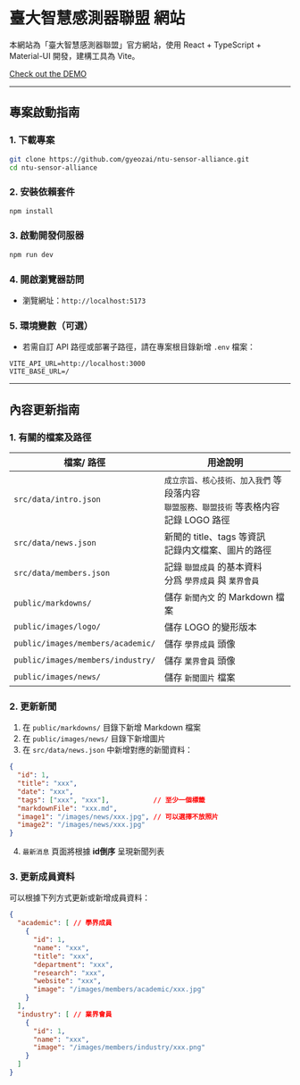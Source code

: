 # 臺大智慧感測器聯盟 網站

本網站為「臺大智慧感測器聯盟」官方網站，使用 React + TypeScript + Material-UI 開發，建構工具為 Vite。

[Check out the DEMO](https://youtu.be/PFT0sg4XVTY)

---

## 專案啟動指南

### 1. 下載專案
```bash
git clone https://github.com/gyeozai/ntu-sensor-alliance.git
cd ntu-sensor-alliance
```

### 2. 安裝依賴套件
```bash
npm install
```

### 3. 啟動開發伺服器
```bash
npm run dev
```

### 4. 開啟瀏覽器訪問
- 瀏覽網址：`http://localhost:5173`

### 5. 環境變數（可選）
- 若需自訂 API 路徑或部署子路徑，請在專案根目錄新增 `.env` 檔案：
```env
VITE_API_URL=http://localhost:3000
VITE_BASE_URL=/
```

---

## 內容更新指南

### 1. 有關的檔案及路徑

| 檔案/ 路徑 | 用途說明 |
|----------|----------|
| `src/data/intro.json` | `成立宗旨、核心技術、加入我們` 等段落内容<br>`聯盟服務、聯盟技術` 等表格内容<br>記錄 LOGO 路徑 |
| `src/data/news.json` | 新聞的 title、tags 等資訊<br>記錄内文檔案、圖片的路徑 |
| `src/data/members.json` | 記錄 `聯盟成員` 的基本資料<br>分爲 `學界成員` 與 `業界會員` |
| `public/markdowns/` | 儲存 `新聞內文` 的 Markdown 檔案 |
| `public/images/logo/` | 儲存 LOGO 的變形版本 |
| `public/images/members/academic/` | 儲存 `學界成員` 頭像 |
| `public/images/members/industry/` | 儲存 `業界會員` 頭像 |
| `public/images/news/` | 儲存 `新聞圖片` 檔案 |

### 2. 更新新聞
1. 在 `public/markdowns/` 目錄下新增 Markdown 檔案
2. 在 `public/images/news/` 目錄下新增圖片
3. 在 `src/data/news.json` 中新增對應的新聞資料：
```json
{
  "id": 1,
  "title": "xxx",
  "date": "xxx",
  "tags": ["xxx", "xxx"],           // 至少一個標籤
  "markdownFile": "xxx.md",
  "image1": "/images/news/xxx.jpg", // 可以選擇不放照片
  "image2": "/images/news/xxx.jpg"
}
```
4. `最新消息` 頁面將根據 **id倒序** 呈現新聞列表

### 3. 更新成員資料
可以根據下列方式更新或新增成員資料：
```json
{
  "academic": [ // 學界成員
    {
      "id": 1,
      "name": "xxx",
      "title": "xxx",
      "department": "xxx",
      "research": "xxx",
      "website": "xxx",
      "image": "/images/members/academic/xxx.jpg"
    }
  ],
  "industry": [ // 業界會員
    {
      "id": 1,
      "name": "xxx",
      "image": "/images/members/industry/xxx.png"
    }
  ]
}
```